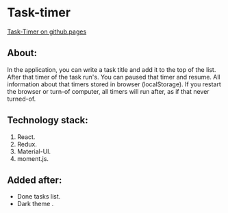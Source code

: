 # Task-timer
[Task-Timer on github.pages](http://bogdan2341.github.io/task-timer)

## About:
In the application, you can write a task title and add it to the top of the list. After that timer of the task run's. You can paused that timer and resume. All information about that timers stored in browser (localStorage). If you restart the browser or turn-of computer, all timers will run after, as if that never turned-of. 

## Technology stack:
1. React.
2. Redux.
3. Material-UI.
4. moment.js.

## Added after:
- Done tasks list.
- Dark theme .





